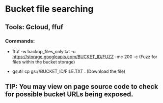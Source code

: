 # Bucket file searching

## Tools: Gcloud, ffuf

### Commands:

 - ffuf -w backup_files_only.txt -u https://storage.googleapis.com/BUCKET_ID/FUZZ -mc 200 -c (Fuzz for files within the bucket storage)

 - gsutil cp gs://BUCKET_ID/FILE.TXT . (Download the file)

## TIP: You may view on page source code to check for possible bucket URLs being exposed.

